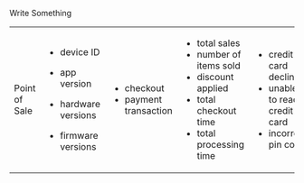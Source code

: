 <p>Write Something</p><table><tbody><tr><td><div>Point of Sale</div></td><td><ul><li><p style="margin-right: 0px !important;margin-left: 0px !important">device ID</p></li><li><p style="margin-right: 0px !important;margin-left: 0px !important">app version</p></li><li><p style="margin-right: 0px !important;margin-left: 0px !important">hardware versions</p></li><li>firmware versions</li></ul></td><td><ul><li>checkout</li><li>payment transaction</li></ul></td><td colspan="1"><ul><li>total sales</li><li>number of items sold</li><li>discount applied</li><li>total checkout time</li><li>total processing time</li></ul></td><td colspan="1"><ul><li>credit card declined</li><li>unable to read credit card</li><li>incorrect pin co</li></ul></td></tr></tbody></table>